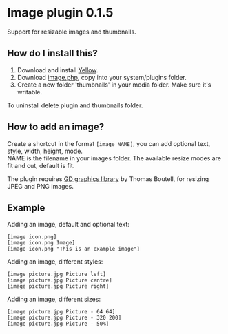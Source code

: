 Image plugin 0.1.5
==================
Support for resizable images and thumbnails.

How do I install this?
----------------------
1. Download and install [Yellow](https://github.com/markseu/yellowcms/).  
2. Download [image.php](image.php?raw=true), copy into your system/plugins folder.
3. Create a new folder 'thumbnails' in your media folder. Make sure it's writable.

To uninstall delete plugin and thumbnails folder.

How to add an image?
--------------------
Create a shortcut in the format `[image NAME]`, you can add optional text, style, width, height, mode.  
NAME is the filename in your images folder. The available resize modes are fit and cut, default is fit.

The plugin requires [GD graphics library](http://www.libgd.org/) by Thomas Boutell, for resizing JPEG and PNG images.

Example
-------
Adding an image, default and optional text:

    [image icon.png]
    [image icon.png Image]
    [image icon.png "This is an example image"]

Adding an image, different styles:

    [image picture.jpg Picture left]
    [image picture.jpg Picture centre]
    [image picture.jpg Picture right]

Adding an image, different sizes:

    [image picture.jpg Picture - 64 64]
    [image picture.jpg Picture - 320 200]
    [image picture.jpg Picture - 50%]